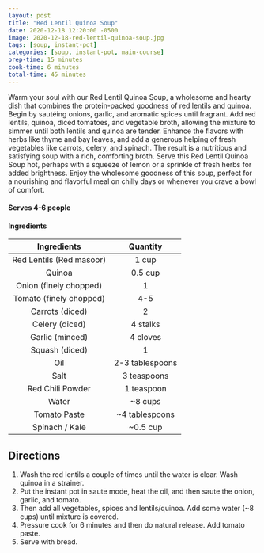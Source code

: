 ```yaml
---
layout: post
title: "Red Lentil Quinoa Soup"
date: 2020-12-18 12:20:00 -0500
image: 2020-12-18-red-lentil-quinoa-soup.jpg
tags: [soup, instant-pot]
categories: [soup, instant-pot, main-course]
prep-time: 15 minutes
cook-time: 6 minutes
total-time: 45 minutes
---
```


Warm your soul with our Red Lentil Quinoa Soup, a wholesome and hearty dish that combines the protein-packed goodness of red lentils and quinoa. Begin by sautéing onions, garlic, and aromatic spices until fragrant. Add red lentils, quinoa, diced tomatoes, and vegetable broth, allowing the mixture to simmer until both lentils and quinoa are tender. Enhance the flavors with herbs like thyme and bay leaves, and add a generous helping of fresh vegetables like carrots, celery, and spinach. The result is a nutritious and satisfying soup with a rich, comforting broth. Serve this Red Lentil Quinoa Soup hot, perhaps with a squeeze of lemon or a sprinkle of fresh herbs for added brightness. Enjoy the wholesome goodness of this soup, perfect for a nourishing and flavorful meal on chilly days or whenever you crave a bowl of comfort.

#### Serves 4-6 people

#### Ingredients

|        Ingredients       |     Quantity    |
|:------------------------:|:---------------:|
| Red Lentils (Red masoor) |      1 cup      |
|          Quinoa          |     0.5 cup     |
|  Onion (finely chopped)  |        1        |
|  Tomato (finely chopped) |       4-5       |
|      Carrots (diced)     |        2        |
|      Celery (diced)      |     4 stalks    |
|      Garlic (minced)     |     4 cloves    |
|      Squash (diced)      |        1        |
|            Oil           | 2-3 tablespoons |
|           Salt           |   3 teaspoons   |
|     Red Chili Powder     |    1 teaspoon   |
|           Water          |     ~8 cups     |
|       Tomato Paste       |  ~4 tablespoons |
|      Spinach / Kale      |     ~0.5 cup    |

## Directions

1. Wash the red lentils a couple of times until the water is clear. Wash quinoa in a strainer.
2. Put the instant pot in saute mode, heat the oil, and then saute the onion, garlic, and tomato.
3. Then add all vegetables, spices and lentils/quinoa. Add some water (~8 cups) until mixture is covered.
4. Pressure cook for 6 minutes and then do natural release. Add tomato paste.
5. Serve with bread.
